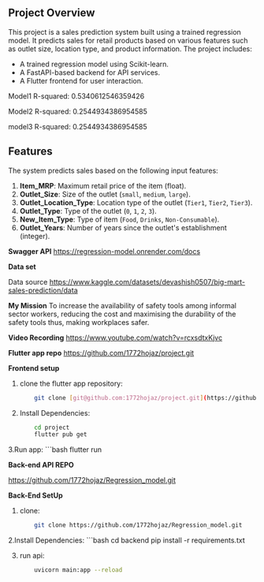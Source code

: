 ## **Project Overview**
This project is a sales prediction system built using a trained regression model. It predicts sales for retail products based on various features such as outlet size, location type, and product information. The project includes:
- A trained regression model using Scikit-learn.
- A FastAPI-based backend for API services.
- A Flutter frontend for user interaction.

Model1 R-squared: 0.5340612546359426

Model2 R-squared: 0.2544934386954585

model3 R-squared: 0.2544934386954585


## **Features**
The system predicts sales based on the following input features:
1. **Item_MRP**: Maximum retail price of the item (float).
2. **Outlet_Size**: Size of the outlet (`small`, `medium`, `large`).
3. **Outlet_Location_Type**: Location type of the outlet (`Tier1`, `Tier2`, `Tier3`).
4. **Outlet_Type**: Type of the outlet (`0`, `1`, `2`, `3`).
5. **New_Item_Type**: Type of item (`Food`, `Drinks`, `Non-Consumable`).
6. **Outlet_Years**: Number of years since the outlet's establishment (integer).


**Swagger API**
https://regression-model.onrender.com/docs



**Data set**

Data source https://www.kaggle.com/datasets/devashish0507/big-mart-sales-prediction/data



**My Mission**
To increase the availability of safety tools among informal sector workers, reducing the cost and maximising the durability of the safety tools thus, making workplaces safer.


**Video Recording**
https://www.youtube.com/watch?v=rcxsdtxKjvc 

**Flutter app repo**
https://github.com/1772hojaz/project.git

**Frontend setup**
1. clone the flutter app repository:
   ```bash
       git clone [git@github.com:1772hojaz/project.git](https://github.com/1772hojaz/project.git)

3. Install Dependencies:
   ```bash
       cd project
       flutter pub get
3.Run app: 
    ```bash
        flutter run

**Back-end API REPO**

https://github.com/1772hojaz/Regression_model.git

**Back-End SetUp**
1. clone:
   ```bash
       git clone https://github.com/1772hojaz/Regression_model.git

2.Install Dependencies:
     ```bash
       cd backend
       pip install -r requirements.txt

3. run api:
    ```bash
        uvicorn main:app --reload


 

